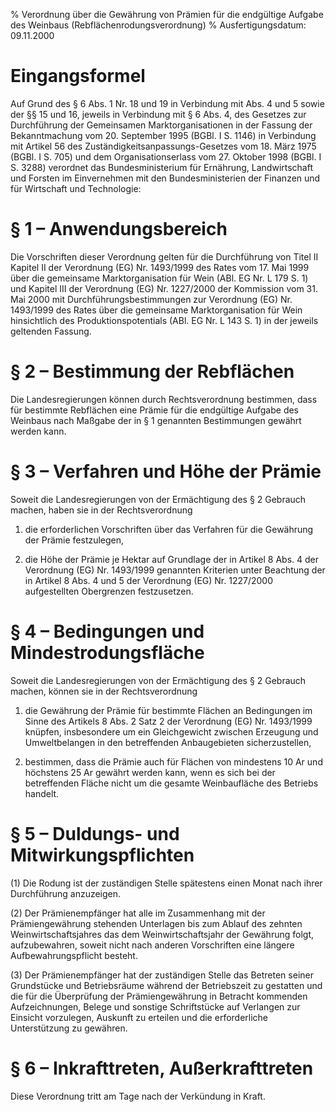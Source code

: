 % Verordnung über die Gewährung von Prämien für die endgültige Aufgabe des Weinbaus  (Rebflächenrodungsverordnung)
% Ausfertigungsdatum: 09.11.2000
 
# Eingangsformel

Auf Grund des § 6 Abs. 1 Nr. 18 und 19 in Verbindung mit Abs. 4 und 5 sowie der §§ 15 und 16, jeweils in Verbindung mit § 6 Abs. 4, des Gesetzes zur Durchführung der Gemeinsamen Marktorganisationen in der Fassung der Bekanntmachung vom 20. September 1995 (BGBl. I S. 1146) in Verbindung mit Artikel 56 des Zuständigkeitsanpassungs-Gesetzes vom 18. März 1975 (BGBl. I S. 705) und dem Organisationserlass vom 27. Oktober 1998 (BGBl. I S. 3288) verordnet das Bundesministerium für Ernährung, Landwirtschaft und Forsten im Einvernehmen mit den Bundesministerien der Finanzen und für Wirtschaft und Technologie:

# § 1 – Anwendungsbereich

Die Vorschriften dieser Verordnung gelten für die Durchführung von Titel II Kapitel II der Verordnung (EG) Nr. 1493/1999 des Rates vom 17. Mai 1999 über die gemeinsame Marktorganisation für Wein (ABl. EG Nr. L 179 S. 1) und Kapitel III der Verordnung (EG) Nr. 1227/2000 der Kommission vom 31. Mai 2000 mit Durchführungsbestimmungen zur Verordnung (EG) Nr. 1493/1999 des Rates über die gemeinsame Marktorganisation für Wein hinsichtlich des Produktionspotentials (ABl. EG Nr. L 143 S. 1) in der jeweils geltenden Fassung.

# § 2 – Bestimmung der Rebflächen

Die Landesregierungen können durch Rechtsverordnung bestimmen, dass für bestimmte Rebflächen eine Prämie für die endgültige Aufgabe des Weinbaus nach Maßgabe der in § 1 genannten Bestimmungen gewährt werden kann.

# § 3 – Verfahren und Höhe der Prämie

Soweit die Landesregierungen von der Ermächtigung des § 2 Gebrauch machen, haben sie in der Rechtsverordnung

1. die erforderlichen Vorschriften über das Verfahren für die Gewährung der Prämie festzulegen,

2. die Höhe der Prämie je Hektar auf Grundlage der in Artikel 8 Abs. 4 der Verordnung (EG) Nr. 1493/1999 genannten Kriterien unter Beachtung der in Artikel 8 Abs. 4 und 5 der Verordnung (EG) Nr. 1227/2000 aufgestellten Obergrenzen festzusetzen.

# § 4 – Bedingungen und Mindestrodungsfläche

Soweit die Landesregierungen von der Ermächtigung des § 2 Gebrauch machen, können sie in der Rechtsverordnung

1. die Gewährung der Prämie für bestimmte Flächen an Bedingungen im Sinne des Artikels 8 Abs. 2 Satz 2 der Verordnung (EG) Nr. 1493/1999 knüpfen, insbesondere um ein Gleichgewicht zwischen Erzeugung und Umweltbelangen in den betreffenden Anbaugebieten sicherzustellen,

2. bestimmen, dass die Prämie auch für Flächen von mindestens 10 Ar und höchstens 25 Ar gewährt werden kann, wenn es sich bei der betreffenden Fläche nicht um die gesamte Weinbaufläche des Betriebs handelt.

# § 5 – Duldungs- und Mitwirkungspflichten

(1) Die Rodung ist der zuständigen Stelle spätestens einen Monat nach ihrer Durchführung anzuzeigen.

(2) Der Prämienempfänger hat alle im Zusammenhang mit der Prämiengewährung stehenden Unterlagen bis zum Ablauf des zehnten Weinwirtschaftsjahres das dem Weinwirtschaftsjahr der Gewährung folgt, aufzubewahren, soweit nicht nach anderen Vorschriften eine längere Aufbewahrungspflicht besteht.

(3) Der Prämienempfänger hat der zuständigen Stelle das Betreten seiner Grundstücke und Betriebsräume während der Betriebszeit zu gestatten und die für die Überprüfung der Prämiengewährung in Betracht kommenden Aufzeichnungen, Belege und sonstige Schriftstücke auf Verlangen zur Einsicht vorzulegen, Auskunft zu erteilen und die erforderliche Unterstützung zu gewähren.

# § 6 – Inkrafttreten, Außerkrafttreten

Diese Verordnung tritt am Tage nach der Verkündung in Kraft.
